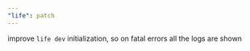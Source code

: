 ```yaml
---
"life": patch
---
```


improve `life dev` initialization, so on fatal errors all the logs are shown
